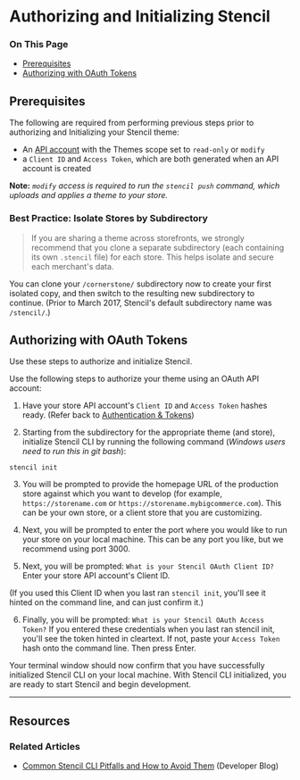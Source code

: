 <h1>Authorizing and Initializing Stencil</h1>

<div class="otp" id="no-index">
	<h3> On This Page </h3>
	<ul>
    <li><a href="#authorizing_prerequisites">Prerequisites</a></li>
    <li><a href="#authorizing_authorizing-oauth">Authorizing with OAuth Tokens</a></li>
	</ul>
</div>

<a href='#authorizing_prerequisites' aria-hidden='true' class='block-anchor'  id='authorizing_prerequisites'><i aria-hidden='true' class='linkify icon'></i></a>

## Prerequisites

The following are required from performing previous steps prior to authorizing and Initializing your Stencil theme:

* An [API account](/stencil-docs/getting-started/authentication-and-tokens) with the Themes scope set to `read-only` or `modify`
* a `Client ID` and `Access Token`, which are both generated when an API account is created

**Note:** _`modify` access is required to run the `stencil push` command, which uploads and applies a theme to your store._

<div class="HubBlock--callout">
<div class="CalloutBlock--">
<div class="HubBlock-content">
    
<!-- theme:  -->

###  Best Practice: Isolate Stores by Subdirectory
> If you are sharing a theme across storefronts, we strongly recommend that you clone a separate subdirectory (each containing its own `.stencil` file) for each store. This helps isolate and secure each merchant's data.

You can clone your `/cornerstone/` subdirectory now to create your first isolated copy, and then switch to the resulting new subdirectory to continue. (Prior to March 2017, Stencil's default subdirectory name was `/stencil/`.)

</div>
</div>
</div>

<a href='#authorizing_authorizing-oauth' aria-hidden='true' class='block-anchor'  id='authorizing_authorizing-oauth'><i aria-hidden='true' class='linkify icon'></i></a>

## Authorizing with OAuth Tokens

Use these steps to authorize and initialize Stencil.

Use the following steps to authorize your theme using an OAuth API account:

1. Have your store API account's `Client ID` and `Access Token` hashes ready. 
(Refer back to [Authentication & Tokens](/stencil-docs/getting-started/authentication-and-tokens))

2. Starting from the subdirectory for the appropriate theme (and store), initialize Stencil CLI by running the following command (_Windows users need to run this in git bash_):

<div class="HubBlock-header">
    <div class="HubBlock-header-title flex items-center">
        <div class="HubBlock-header-name"></div>
    </div><div class="HubBlock-header-subtitle"></div>
</div>

<!--
title: ""
subtitle: ""
lineNumbers: true
-->

```shell
stencil init
```

3. You will be prompted to provide the homepage URL of the production store against which you want to develop (for example, `https://storename.com` or `https://storename.mybigcommerce.com`). This can be your own store, or a client store that you are customizing. 

4. Next, you will be prompted to enter the port where you would like to run your store on your local machine. This can be any port you like, but we recommend using port 3000.

5. Next, you will be prompted: `What is your Stencil OAuth Client ID?` Enter your store API account's Client ID.

(If you used this Client ID when you last ran `stencil init`, you'll see it hinted on the command line, and can just confirm it.)

6. Finally, you will be prompted: `What is your Stencil OAuth Access Token?` If you entered these credentials when you last ran stencil init, you'll see the token hinted in cleartext. If not, paste your `Access Token` hash onto the command line. Then press Enter.

Your terminal window should now confirm that you have successfully initialized Stencil CLI on your local machine. With Stencil CLI initialized, you are ready to start Stencil and begin development.

---

## Resources
### Related Articles
* [Common Stencil CLI Pitfalls and How to Avoid Them](https://medium.com/bigcommerce-developer-blog/common-stencil-cli-pitfalls-and-how-to-avoid-them-7562dbbab793) (Developer Blog)

